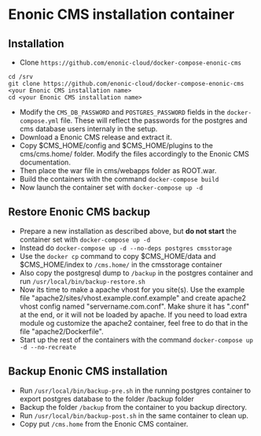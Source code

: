 # Enonic CMS installation container
## Installation
- Clone `https://github.com/enonic-cloud/docker-compose-enonic-cms`
```
cd /srv
git clone https://github.com/enonic-cloud/docker-compose-enonic-cms <your Enonic CMS installation name>
cd <your Enonic CMS installation name>
```
- Modify the `CMS_DB_PASSWORD` and `POSTGRES_PASSWORD` fields in the `docker-compose.yml` file. These will reflect the passwords for the postgres and cms database users internaly in the setup.
- Download a Enonic CMS release and extract it.
- Copy $CMS_HOME/config and $CMS_HOME/plugins to the cms/cms.home/ folder. Modify the files accordingly to the Enonic CMS documentation.
- Then place the war file in cms/webapps folder as ROOT.war.
- Build the containers with the command `docker-compose build`
- Now launch the container set with `docker-compose up -d`

## Restore Enonic CMS backup
- Prepare a new installation as described above, but **do not start** the container set with `docker-compose up -d`
- Instead do `docker-compose up -d --no-deps postgres cmsstorage`
- Use the `docker cp` command to copy $CMS_HOME/data and $CMS_HOME/index to `/cms.home/` in the cmsstorage container
- Also copy the postgresql dump to `/backup` in  the postgres container and run `/usr/local/bin/backup-restore.sh`
- Now its time to make a apache vhost for you site(s). Use the example file "apache2/sites/vhost.example.conf.example" and create apache2 vhost config named "servername.com.conf". Make shure it has ".conf" at the end, or it will not be loaded by apache. If you need to load extra module og customize the apache2 container, feel free to do that in the file "apache2/Dockerfile".
- Start up the rest of the containers with the command `docker-compose up -d --no-recreate`

## Backup Enonic CMS installation
- Run `/usr/local/bin/backup-pre.sh` in the running postgres container to export postgres database to the folder /backup folder
- Backup the folder `/backup` from the container to you backup directory.
- Run `/usr/local/bin/backup-post.sh` in the same container to clean up.
- Copy put `/cms.home` from the Enonic CMS container.

